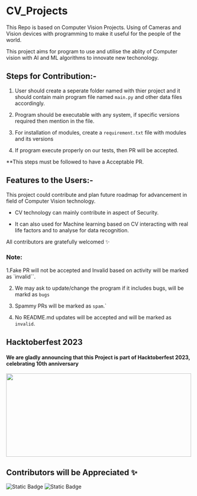 # CV_Projects
This Repo is based on Computer Vision Projects. Using of Cameras and Vision devices with programming to make it useful for the people of the world.


This project aims for program to use and utilise the ablity of Computer vision with AI and ML algorithms to innovate new techonology. 

## Steps for Contribution:-

1. User should create a seperate folder named with thier project and it should contain main program file named `main.py` and other data files accordingly.

2. Program should be executable with any system, if specific versions required then mention in the file.

3. For installation of modules, create a `requirement.txt` file with modules and its versions

4. If program execute properly on our tests, then PR will be accepted.

**This steps must be followed to have a Acceptable PR.

## Features to the Users:-
This project could contribute and plan future roadmap for advancement in field of Computer Vision technology.

- CV technology can mainly contribute in aspect of Security. 

- It can also used for Machine learning based on CV interacting with real life factors and to analyse for data recognition.

All contributors are gratefully welcomed ✨

### Note:
1.Fake PR will not be accepted and Invalid based on activity will be marked as `invalid``.

2. We may ask to update/change the program if it includes bugs, will be markd as `bugs`

3. Spammy PRs will be marked as `spam`.`

4. No README.md updates will be accepted and will be marked as `invalid`. 

## Hacktoberfest 2023
#### We are gladly announcing that this Project is part of Hacktoberfest 2023, celebrating 10th anniversary
<img src="https://hacktoberfest.com/_next/static/media/opengraph.e5fafe07.png" width=500 height="225"/>

## Contributors will be Appreciated ✨


![Static Badge](https://img.shields.io/badge/Owner-InvisiblePro-purple?logo=github)
![Static Badge](https://img.shields.io/badge/Hacktoberfest--Accpeted-cyan)